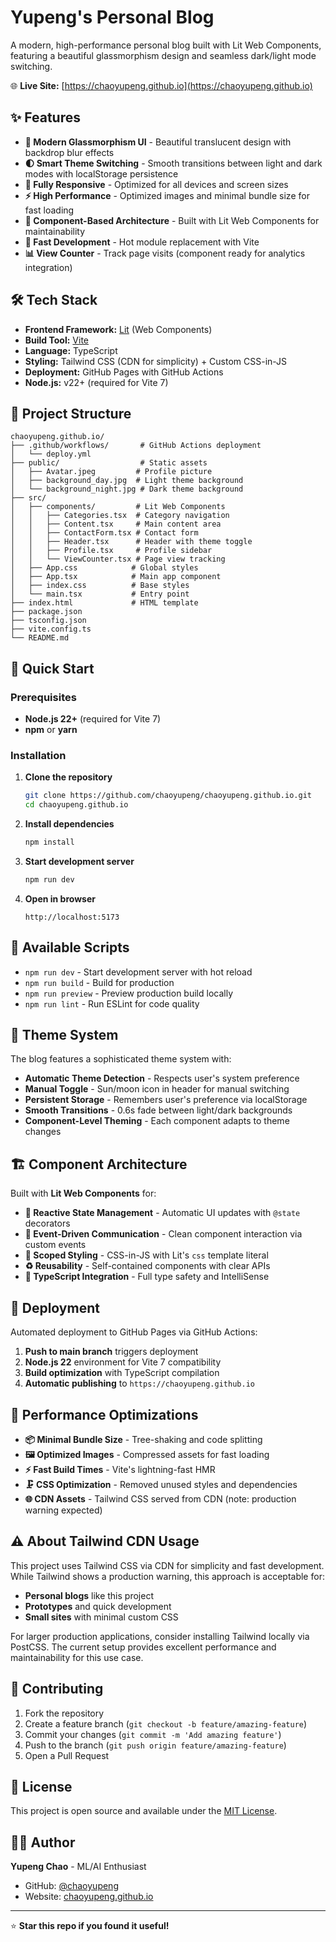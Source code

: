 # Yupeng's Personal Blog

A modern, high-performance personal blog built with Lit Web Components, featuring a beautiful glassmorphism design and seamless dark/light mode switching.

🌐 **Live Site:** [https://chaoyupeng.github.io](https://chaoyupeng.github.io)

## ✨ Features

- **🎨 Modern Glassmorphism UI** - Beautiful translucent design with backdrop blur effects
- **🌓 Smart Theme Switching** - Smooth transitions between light and dark modes with localStorage persistence
- **📱 Fully Responsive** - Optimized for all devices and screen sizes
- **⚡ High Performance** - Optimized images and minimal bundle size for fast loading
- **🔧 Component-Based Architecture** - Built with Lit Web Components for maintainability
- **🚀 Fast Development** - Hot module replacement with Vite
- **📊 View Counter** - Track page visits (component ready for analytics integration)

## 🛠️ Tech Stack

- **Frontend Framework:** [Lit](https://lit.dev/) (Web Components)
- **Build Tool:** [Vite](https://vitejs.dev/)
- **Language:** TypeScript
- **Styling:** Tailwind CSS (CDN for simplicity) + Custom CSS-in-JS
- **Deployment:** GitHub Pages with GitHub Actions
- **Node.js:** v22+ (required for Vite 7)

## 📁 Project Structure

```
chaoyupeng.github.io/
├── .github/workflows/       # GitHub Actions deployment
│   └── deploy.yml
├── public/                  # Static assets
│   ├── Avatar.jpeg         # Profile picture
│   ├── background_day.jpg  # Light theme background
│   └── background_night.jpg # Dark theme background
├── src/
│   ├── components/         # Lit Web Components
│   │   ├── Categories.tsx  # Category navigation
│   │   ├── Content.tsx     # Main content area
│   │   ├── ContactForm.tsx # Contact form
│   │   ├── Header.tsx      # Header with theme toggle
│   │   ├── Profile.tsx     # Profile sidebar
│   │   └── ViewCounter.tsx # Page view tracking
│   ├── App.css            # Global styles
│   ├── App.tsx            # Main app component
│   ├── index.css          # Base styles
│   └── main.tsx           # Entry point
├── index.html             # HTML template
├── package.json
├── tsconfig.json
├── vite.config.ts
└── README.md
```

## 🚀 Quick Start

### Prerequisites

- **Node.js 22+** (required for Vite 7)
- **npm** or **yarn**

### Installation

1. **Clone the repository**
   ```bash
   git clone https://github.com/chaoyupeng/chaoyupeng.github.io.git
   cd chaoyupeng.github.io
   ```

2. **Install dependencies**
   ```bash
   npm install
   ```

3. **Start development server**
   ```bash
   npm run dev
   ```

4. **Open in browser**
   ```
   http://localhost:5173
   ```

## 📜 Available Scripts

- `npm run dev` - Start development server with hot reload
- `npm run build` - Build for production
- `npm run preview` - Preview production build locally
- `npm run lint` - Run ESLint for code quality

## 🎨 Theme System

The blog features a sophisticated theme system with:

- **Automatic Theme Detection** - Respects user's system preference
- **Manual Toggle** - Sun/moon icon in header for manual switching
- **Persistent Storage** - Remembers user's preference via localStorage
- **Smooth Transitions** - 0.6s fade between light/dark backgrounds
- **Component-Level Theming** - Each component adapts to theme changes

## 🏗️ Component Architecture

Built with **Lit Web Components** for:

- **🔄 Reactive State Management** - Automatic UI updates with `@state` decorators
- **🎯 Event-Driven Communication** - Clean component interaction via custom events
- **🎨 Scoped Styling** - CSS-in-JS with Lit's `css` template literal
- **♻️ Reusability** - Self-contained components with clear APIs
- **🔧 TypeScript Integration** - Full type safety and IntelliSense

## 🚀 Deployment

Automated deployment to GitHub Pages via GitHub Actions:

1. **Push to main branch** triggers deployment
2. **Node.js 22** environment for Vite 7 compatibility
3. **Build optimization** with TypeScript compilation
4. **Automatic publishing** to `https://chaoyupeng.github.io`

## 🎯 Performance Optimizations

- **📦 Minimal Bundle Size** - Tree-shaking and code splitting
- **🖼️ Optimized Images** - Compressed assets for fast loading
- **⚡ Fast Build Times** - Vite's lightning-fast HMR
- **🗜️ CSS Optimization** - Removed unused styles and dependencies
- **🌐 CDN Assets** - Tailwind CSS served from CDN (note: production warning expected)

## ⚠️ About Tailwind CDN Usage

This project uses Tailwind CSS via CDN for simplicity and fast development. While Tailwind shows a production warning, this approach is acceptable for:

- **Personal blogs** like this project
- **Prototypes** and quick development
- **Small sites** with minimal custom CSS

For larger production applications, consider installing Tailwind locally via PostCSS. The current setup provides excellent performance and maintainability for this use case.

## 🤝 Contributing

1. Fork the repository
2. Create a feature branch (`git checkout -b feature/amazing-feature`)
3. Commit your changes (`git commit -m 'Add amazing feature'`)
4. Push to the branch (`git push origin feature/amazing-feature`)
5. Open a Pull Request

## 📄 License

This project is open source and available under the [MIT License](LICENSE).

## 👨‍💻 Author

**Yupeng Chao** - ML/AI Enthusiast
- GitHub: [@chaoyupeng](https://github.com/chaoyupeng)
- Website: [chaoyupeng.github.io](https://chaoyupeng.github.io)

---

⭐ **Star this repo if you found it useful!**